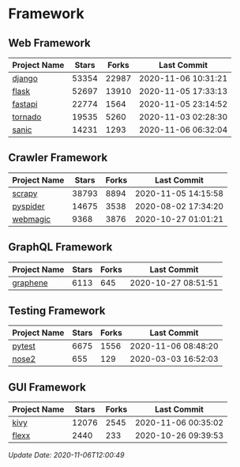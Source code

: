 # Framework

## Web Framework
| Project Name | Stars | Forks | Last Commit |
| ------------ | ----- | ----- | ----------- |
| [django](https://github.com/django/django) | 53354 | 22987 | 2020-11-06 10:31:21 |
| [flask](https://github.com/pallets/flask) | 52697 | 13910 | 2020-11-05 17:33:13 |
| [fastapi](https://github.com/tiangolo/fastapi) | 22774 | 1564 | 2020-11-05 23:14:52 |
| [tornado](https://github.com/tornadoweb/tornado) | 19535 | 5260 | 2020-11-03 02:28:30 |
| [sanic](https://github.com/huge-success/sanic) | 14231 | 1293 | 2020-11-06 06:32:04 |

## Crawler Framework
| Project Name | Stars | Forks | Last Commit |
| ------------ | ----- | ----- | ----------- |
| [scrapy](https://github.com/scrapy/scrapy) | 38793 | 8894 | 2020-11-05 14:15:58 |
| [pyspider](https://github.com/binux/pyspider) | 14675 | 3538 | 2020-08-02 17:34:20 |
| [webmagic](https://github.com/code4craft/webmagic) | 9368 | 3876 | 2020-10-27 01:01:21 |

## GraphQL Framework
| Project Name | Stars | Forks | Last Commit |
| ------------ | ----- | ----- | ----------- |
| [graphene](https://github.com/graphql-python/graphene) | 6113 | 645 | 2020-10-27 08:51:51 |

## Testing Framework
| Project Name | Stars | Forks | Last Commit |
| ------------ | ----- | ----- | ----------- |
| [pytest](https://github.com/pytest-dev/pytest) | 6675 | 1556 | 2020-11-06 08:48:20 |
| [nose2](https://github.com/nose-devs/nose2) | 655 | 129 | 2020-03-03 16:52:03 |

## GUI Framework
| Project Name | Stars | Forks | Last Commit |
| ------------ | ----- | ----- | ----------- |
| [kivy](https://github.com/kivy/kivy) | 12076 | 2545 | 2020-11-06 00:35:02 |
| [flexx](https://github.com/flexxui/flexx) | 2440 | 233 | 2020-10-26 09:39:53 |

*Update Date: 2020-11-06T12:00:49*